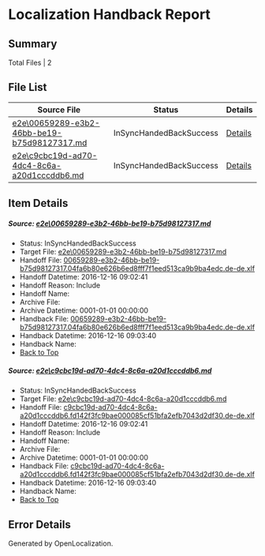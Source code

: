 # <a name='report-top'></a> Localization Handback Report

## Summary
 Total Files | 2

## File List
 Source File | Status | Details 
 ----------- | ------ | ------- 
 [e2e\00659289-e3b2-46bb-be19-b75d98127317.md](https://github.com/OpenLocalizationTestOrg/ol-test0/blob/5984d1eb8b19ed42c6e882400b861ee5e0a5318d/e2e/00659289-e3b2-46bb-be19-b75d98127317.md) | InSyncHandedBackSuccess | [Details](#b812f54e02f6b1ef7f1d44b1c6d1b6fcff414a9f1)
 [e2e\c9cbc19d-ad70-4dc4-8c6a-a20d1cccddb6.md](https://github.com/OpenLocalizationTestOrg/ol-test0/blob/5984d1eb8b19ed42c6e882400b861ee5e0a5318d/e2e/c9cbc19d-ad70-4dc4-8c6a-a20d1cccddb6.md) | InSyncHandedBackSuccess | [Details](#240cf14180d65a2b6b3b85f528443830af2398999)

## Item Details
##### <a name='b812f54e02f6b1ef7f1d44b1c6d1b6fcff414a9f1'></a> Source: [e2e\00659289-e3b2-46bb-be19-b75d98127317.md](https://github.com/OpenLocalizationTestOrg/ol-test0/blob/5984d1eb8b19ed42c6e882400b861ee5e0a5318d/e2e/00659289-e3b2-46bb-be19-b75d98127317.md)
* Status: InSyncHandedBackSuccess
* Target File: [e2e\00659289-e3b2-46bb-be19-b75d98127317.md](https://github.com/OpenLocalizationTestOrg/ol-test0-dede/blob/3e84691445b8fb6025d68cbe32f1ac0c9c767d42/e2e/00659289-e3b2-46bb-be19-b75d98127317.md)
* Handoff File: [00659289-e3b2-46bb-be19-b75d98127317.04fa6b80e626b6ed8fff7f1eed513ca9b9ba4edc.de-de.xlf](https://github.com/OpenLocalizationTestOrg/ol-test0-handoff/blob/342503827f2845e8cb583fd633ac7ab6ec81f6cf/ol-handoff/OpenLocalizationTestOrg/ol-test0-dede/xinjiang/ht/00659289-e3b2-46bb-be19-b75d98127317.04fa6b80e626b6ed8fff7f1eed513ca9b9ba4edc.de-de.xlf)
* Handoff Datetime: 2016-12-16 09:02:41
* Handoff Reason: Include
* Handoff Name: 
* Archive File: 
* Archive Datetime: 0001-01-01 00:00:00
* Handback File: [00659289-e3b2-46bb-be19-b75d98127317.04fa6b80e626b6ed8fff7f1eed513ca9b9ba4edc.de-de.xlf](https://github.com/OpenLocalizationTestOrg/ol-test0-handback/blob/2fd800d84dec5d51b0e1f77c9b721829518077a8/ol-handback/OpenLocalizationTestOrg/ol-test0-dede/xinjiang/ht/00659289-e3b2-46bb-be19-b75d98127317.04fa6b80e626b6ed8fff7f1eed513ca9b9ba4edc.de-de.xlf)
* Handback Datetime: 2016-12-16 09:03:40
* Handback Name: 
* [Back to Top](#report-top)

##### <a name='240cf14180d65a2b6b3b85f528443830af2398999'></a> Source: [e2e\c9cbc19d-ad70-4dc4-8c6a-a20d1cccddb6.md](https://github.com/OpenLocalizationTestOrg/ol-test0/blob/5984d1eb8b19ed42c6e882400b861ee5e0a5318d/e2e/c9cbc19d-ad70-4dc4-8c6a-a20d1cccddb6.md)
* Status: InSyncHandedBackSuccess
* Target File: [e2e\c9cbc19d-ad70-4dc4-8c6a-a20d1cccddb6.md](https://github.com/OpenLocalizationTestOrg/ol-test0-dede/blob/3e84691445b8fb6025d68cbe32f1ac0c9c767d42/e2e/c9cbc19d-ad70-4dc4-8c6a-a20d1cccddb6.md)
* Handoff File: [c9cbc19d-ad70-4dc4-8c6a-a20d1cccddb6.fd142f3fc9bae000085cf51bfa2efb7043d2df30.de-de.xlf](https://github.com/OpenLocalizationTestOrg/ol-test0-handoff/blob/342503827f2845e8cb583fd633ac7ab6ec81f6cf/ol-handoff/OpenLocalizationTestOrg/ol-test0-dede/xinjiang/ht/c9cbc19d-ad70-4dc4-8c6a-a20d1cccddb6.fd142f3fc9bae000085cf51bfa2efb7043d2df30.de-de.xlf)
* Handoff Datetime: 2016-12-16 09:02:41
* Handoff Reason: Include
* Handoff Name: 
* Archive File: 
* Archive Datetime: 0001-01-01 00:00:00
* Handback File: [c9cbc19d-ad70-4dc4-8c6a-a20d1cccddb6.fd142f3fc9bae000085cf51bfa2efb7043d2df30.de-de.xlf](https://github.com/OpenLocalizationTestOrg/ol-test0-handback/blob/2fd800d84dec5d51b0e1f77c9b721829518077a8/ol-handback/OpenLocalizationTestOrg/ol-test0-dede/xinjiang/ht/c9cbc19d-ad70-4dc4-8c6a-a20d1cccddb6.fd142f3fc9bae000085cf51bfa2efb7043d2df30.de-de.xlf)
* Handback Datetime: 2016-12-16 09:03:40
* Handback Name: 
* [Back to Top](#report-top)


## Error Details

Generated by OpenLocalization.
